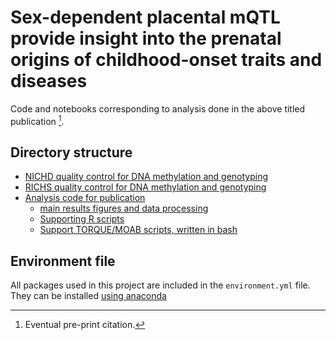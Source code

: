 # Sex-dependent placental mQTL provide insight into the prenatal origins of childhood-onset traits and diseases

Code and notebooks corresponding to analysis done in the above titled publication [^1].

## Directory structure
- [NICHD quality control for DNA methylation and genotyping](./NICHD_all_QC)
- [RICHS quality control for DNA methylation and genotyping](./richs_all_QC/)
- [Analysis code for publication](./mQTL_analyses/)
    - [main results figures and data processing](./mQTL_analyses/main_analyses/)
    - [Supporting R scripts](./mQTL_analyses/r_scripts/)
    - [Support TORQUE/MOAB scripts, written in bash](./mQTL_analyses/pbs_scripts/)

## Environment file
All packages used in this project are included in the `environment.yml` file. They can be installed [using anaconda](https://docs.conda.io/projects/conda/en/latest/user-guide/tasks/manage-environments.html#creating-an-environment-from-an-environment-yml-file)



[^1]: Eventual pre-print citation.

